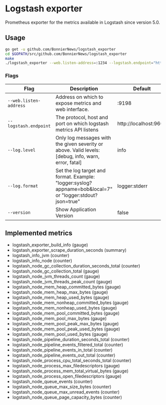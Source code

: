 # Logstash exporter
Prometheus exporter for the metrics available in Logstash since version 5.0.

## Usage

```bash
go get -u github.com/BonnierNews/logstash_exporter
cd $GOPATH/src/github.com/BonnierNews/logstash_exporter
make
./logstash_exporter --web.listen-address=:1234 --logstash.endpoint="http://localhost:1235"
```

### Flags
Flag | Description | Default
-----|-------------|---------
`--web.listen-address` | Address on which to expose metrics and web interface. | :9198
`--logstash.endpoint` | The protocol, host and port on which logstash metrics API listens | http://localhost:9600
`--log.level` | Only log messages with the given severity or above. Valid levels: [debug, info, warn, error, fatal] | info
`--log.format` | Set the log target and format. Example: "logger:syslog?appname=bob&local=7" or "logger:stdout?json=true" | logger:stderr
`--version` | Show Application Version | false

## Implemented metrics

* logstash_exporter_build_info (gauge)
* logstash_exporter_scrape_duration_seconds (summary)
* logstash_info_jvm (counter)
* logstash_info_node (counter)
* logstash_node_gc_collection_duration_seconds_total (counter)
* logstash_node_gc_collection_total (gauge)
* logstash_node_jvm_threads_count (gauge)
* logstash_node_jvm_threads_peak_count (gauge)
* logstash_node_mem_heap_committed_bytes (gauge)
* logstash_node_mem_heap_max_bytes (gauge)
* logstash_node_mem_heap_used_bytes (gauge)
* logstash_node_mem_nonheap_committed_bytes (gauge)
* logstash_node_mem_nonheap_used_bytes (gauge)
* logstash_node_mem_pool_committed_bytes (gauge)
* logstash_node_mem_pool_max_bytes (gauge)
* logstash_node_mem_pool_peak_max_bytes (gauge)
* logstash_node_mem_pool_peak_used_bytes (gauge)
* logstash_node_mem_pool_used_bytes (gauge)
* logstash_node_pipeline_duration_seconds_total (counter)
* logstash_node_pipeline_events_filtered_total (counter)
* logstash_node_pipeline_events_in_total (counter)
* logstash_node_pipeline_events_out_total (counter)
* logstash_node_process_cpu_total_seconds_total (counter)
* logstash_node_process_max_filedescriptors (gauge)
* logstash_node_process_mem_total_virtual_bytes (gauge)
* logstash_node_process_open_filedescriptors (gauge)
* logstash_node_queue_events (counter)
* logstash_node_queue_max_size_bytes (counter)
* logstash_node_queue_max_unread_events (counter)
* logstash_node_queue_page_capacity_bytes (counter)
